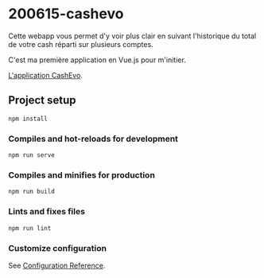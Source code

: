 # 200615-cashevo

Cette webapp vous permet d'y voir plus clair en suivant l'historique du total de votre cash réparti sur plusieurs comptes.

C'est ma première application en Vue.js pour m'initier.

[L'application CashEvo](https://cashevo.netlify.app/).

## Project setup

```
npm install
```

### Compiles and hot-reloads for development

```
npm run serve
```

### Compiles and minifies for production

```
npm run build
```

### Lints and fixes files

```
npm run lint
```

### Customize configuration

See [Configuration Reference](https://cli.vuejs.org/config/).
